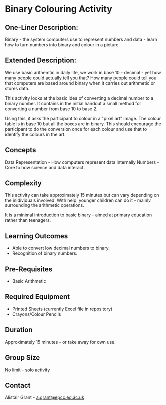 # Binary Colouring Activity

## One-Liner Description:

Binary - the system computers use to represent numbers and data - learn how to turn numbers into binary and colour in a picture.

## Extended Description:

We use basic arithemtic in daily life, we work in base 10 - decimal - yet how many people could actually tell you that? How many people could tell you that computers are based around binary when it carries out arithmetic or stores data.

This activity looks at the basic idea of converting a decimal number to a binary number. It contains in the initial handout a small method for converting a number from base 10 to base 2.

Using this, it asks the participant to colour in a "pixel art" image. The colour table is in base 10 but all the boxes are in binary. This should encourage the participant to do the conversion once for each colour and use that to identify the colours in the art.

## Concepts

Data Representation - How computers represent data internally
Numbers - Core to how science and data interact.

## Complexity

This activity can take approximately 15 minutes but can vary depending on the inidividuals involved. With help, younger children can do it - mainly surrounding the arithmetic operations.

It is a minimal introduction to basic binary - aimed at primary education rather than teenagers.

## Learning Outcomes

  * Able to convert low decimal numbers to binary.
  * Recognition of binary numbers.

## Pre-Requisites

  * Basic Arithmetic

## Required Equipment

  * Printed Sheets (currently Excel file in repository)
  * Crayons/Colour Pencils

## Duration

Approximately 15 minutes - or take away for own use.

## Group Size

No limit - solo activity

## Contact

Alistair Grant - a.grant@epcc.ed.ac.uk
